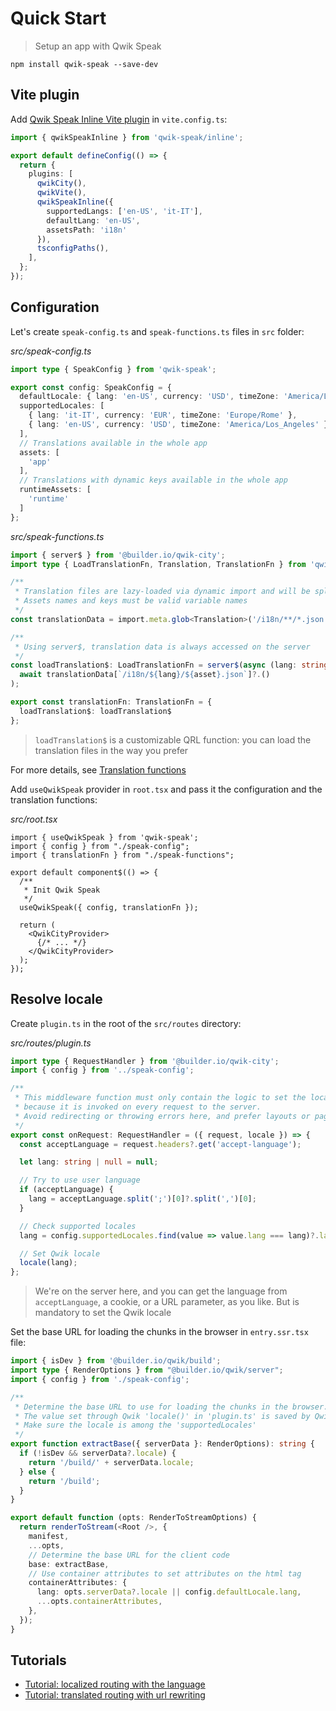 # Quick Start

> Setup an app with Qwik Speak

```shell       
npm install qwik-speak --save-dev
```

## Vite plugin
Add [Qwik Speak Inline Vite plugin](./inline.md) in `vite.config.ts`:
```typescript
import { qwikSpeakInline } from 'qwik-speak/inline';

export default defineConfig(() => {
  return {
    plugins: [
      qwikCity(),
      qwikVite(),
      qwikSpeakInline({
        supportedLangs: ['en-US', 'it-IT'],
        defaultLang: 'en-US',
        assetsPath: 'i18n'
      }),
      tsconfigPaths(),
    ],
  };
});
```

## Configuration
Let's create `speak-config.ts` and `speak-functions.ts` files in `src` folder:

_src/speak-config.ts_
```typescript
import type { SpeakConfig } from 'qwik-speak';

export const config: SpeakConfig = {
  defaultLocale: { lang: 'en-US', currency: 'USD', timeZone: 'America/Los_Angeles' },
  supportedLocales: [
    { lang: 'it-IT', currency: 'EUR', timeZone: 'Europe/Rome' },
    { lang: 'en-US', currency: 'USD', timeZone: 'America/Los_Angeles' }
  ],
  // Translations available in the whole app
  assets: [
    'app'
  ],
  // Translations with dynamic keys available in the whole app
  runtimeAssets: [
    'runtime'
  ]
};
```
_src/speak-functions.ts_
```typescript
import { server$ } from '@builder.io/qwik-city';
import type { LoadTranslationFn, Translation, TranslationFn } from 'qwik-speak';

/**
 * Translation files are lazy-loaded via dynamic import and will be split into separate chunks during build.
 * Assets names and keys must be valid variable names
 */
const translationData = import.meta.glob<Translation>('/i18n/**/*.json');

/**
 * Using server$, translation data is always accessed on the server
 */
const loadTranslation$: LoadTranslationFn = server$(async (lang: string, asset: string) =>
  await translationData[`/i18n/${lang}/${asset}.json`]?.()
);

export const translationFn: TranslationFn = {
  loadTranslation$: loadTranslation$
};
```
> `loadTranslation$` is a customizable QRL function: you can load the translation files in the way you prefer

For more details, see [Translation functions](./translation-functions.md)


Add `useQwikSpeak` provider in `root.tsx` and pass it the configuration and the translation functions:

_src/root.tsx_
```tsx
import { useQwikSpeak } from 'qwik-speak';
import { config } from "./speak-config";
import { translationFn } from "./speak-functions";

export default component$(() => {
  /**
   * Init Qwik Speak
   */
  useQwikSpeak({ config, translationFn });

  return (
    <QwikCityProvider>
      {/* ... */}
    </QwikCityProvider>
  );
});
```

## Resolve locale
Create `plugin.ts` in the root of the `src/routes` directory:

_src/routes/plugin.ts_
```typescript
import type { RequestHandler } from '@builder.io/qwik-city';
import { config } from '../speak-config';

/**
 * This middleware function must only contain the logic to set the locale,
 * because it is invoked on every request to the server.
 * Avoid redirecting or throwing errors here, and prefer layouts or pages
 */
export const onRequest: RequestHandler = ({ request, locale }) => {
  const acceptLanguage = request.headers?.get('accept-language');

  let lang: string | null = null;

  // Try to use user language
  if (acceptLanguage) {
    lang = acceptLanguage.split(';')[0]?.split(',')[0];
  }

  // Check supported locales
  lang = config.supportedLocales.find(value => value.lang === lang)?.lang || config.defaultLocale.lang;

  // Set Qwik locale
  locale(lang);
};
```
> We're on the server here, and you can get the language from `acceptLanguage`, a cookie, or a URL parameter, as you like. But is mandatory to set the Qwik locale

Set the base URL for loading the chunks in the browser in `entry.ssr.tsx` file:
```typescript
import { isDev } from '@builder.io/qwik/build';
import type { RenderOptions } from "@builder.io/qwik/server";
import { config } from './speak-config';

/**
 * Determine the base URL to use for loading the chunks in the browser.
 * The value set through Qwik 'locale()' in 'plugin.ts' is saved by Qwik in 'serverData.locale' directly.
 * Make sure the locale is among the 'supportedLocales'
 */
export function extractBase({ serverData }: RenderOptions): string {
  if (!isDev && serverData?.locale) {
    return '/build/' + serverData.locale;
  } else {
    return '/build';
  }
}

export default function (opts: RenderToStreamOptions) {
  return renderToStream(<Root />, {
    manifest,
    ...opts,
    // Determine the base URL for the client code
    base: extractBase,
    // Use container attributes to set attributes on the html tag
    containerAttributes: {
      lang: opts.serverData?.locale || config.defaultLocale.lang,
      ...opts.containerAttributes,
    },
  });
}
```

## Tutorials
- [Tutorial: localized routing with the language](./tutorial-routing.md)
- [Tutorial: translated routing with url rewriting](./tutorial-routing-rewrite.md)
